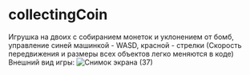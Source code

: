 # collectingCoin
Игрушка на двоих с собиранием монеток и уклонением от бомб, управление синей машинкой - WASD, красной - стрелки
(Скорость передвижения и размеры всех объектов легко меняются в коде)
Внешний вид игры:
![Снимок экрана (37)](https://user-images.githubusercontent.com/95489935/203853176-0207323e-0571-4e8d-93f6-a041aba062e5.png)
